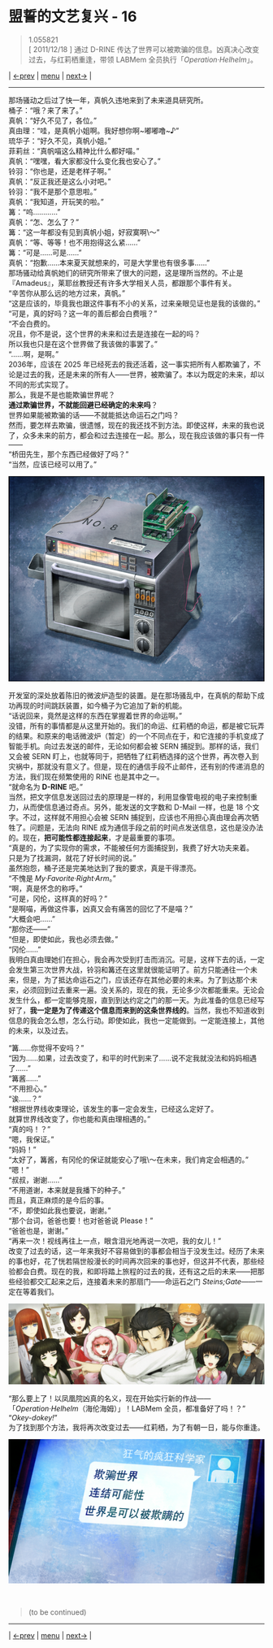 # 盟誓的文艺复兴 - 16
> 1.055821  
> [ 2011/12/18 ] 通过 D-RINE 传达了世界可以被欺骗的信息。凶真决心改变过去，与红莉栖重逢，带领 LABMem 全员执行「*Operation·Helhelm*」。  

| [←prev](./0137) | [menu](../) | [next→](./0139) |

---
那场骚动之后过了快一年，真帆久违地来到了未来道具研究所。  
桶子：“哦？来了来了。”  
真帆：“好久不见了，各位。”  
真由理：“哇，是真帆小姐啊。我好想你啊\~嘟嘟噜\~♪”  
琉华子：“好久不见，真帆小姐。”  
菲莉丝：“真帆喵这么精神比什么都好喵。”  
真帆：“嘿嘿，看大家都没什么变化我也安心了。”  
铃羽：“你也是，还是老样子啊。”  
真帆：“反正我还是这么小对吧。”  
铃羽：“我不是那个意思啦。”  
真帆：“我知道，开玩笑的啦。”  
篝：“呜…………”  
真帆：“怎、怎么了？”  
篝：“这一年都没有见到真帆小姐，好寂寞啊\～”  
真帆：“等、等等！也不用抱得这么紧……”  
篝：“可是……可是……”  
真帆：“抱歉……本来夏天就想来的，可是大学里也有很多事……”  
那场骚动给真帆她们的研究所带来了很大的问题，这是理所当然的。不止是『Amadeus』，莱耶丝教授还有许多大学相关人员，都跟那个事件有关。  
“辛苦你从那么远的地方过来，真帆。”  
“这是应该的，毕竟我也跟这件事有不小的关系，过来亲眼见证也是我的该做的。”  
“可是，真的好吗？这一年的善后都会白费哦？”  
“不会白费的。  
 况且，你不是说，这个世界的未来和过去是连接在一起的吗？  
 所以我也只是在这个世界做了我该做的事罢了。”  
“……啊，是啊。”  
2036年，应该在 2025 年已经死去的我还活着，这一事实把所有人都欺骗了，不论是过去的我，还是未来的所有人——世界，被欺骗了。本以为既定的未来，却以不同的形式实现了。  
那么，我是不是也能欺骗世界呢？  
**通过欺骗世界，不就能回避已经确定的未来吗**？  
世界如果能被欺骗的话——不就能抵达命运石之门吗？  
然而，要怎样去欺骗，很遗憾，现在的我还找不到方法。即使这样，未来的我也说了，众多未来的前方，都会和过去连接在一起。那么，现在我应该做的事只有一件——  
“桥田先生，那个东西已经做好了吗？”  
“当然，应该已经可以用了。”  

![](../static/image/0138-1.png)

开发室的深处放着陈旧的微波炉造型的装置。是在那场骚乱中，在真帆的帮助下成功再现的时间跳跃装置，如今桶子为它追加了新的机能。  
“话说回来，竟然是这样的东西在掌握着世界的命运啊。”  
没错，所有的事情都是从这里开始的。我们的命运、红莉栖的命运，都是被它玩弄的结果。和原来的电话微波炉（暂定）的一个不同点在于，和它连接的手机变成了智能手机。向过去发送的邮件，无论如何都会被 SERN 捕捉到。那样的话，我们又会被 SERN 盯上，也就等同于，把牺牲了红莉栖选择的这个世界，再次卷入到灾祸中，那就没有意义了。但是，现在的通信手段不止邮件，还有别的传递消息的方法，我们现在频繁使用的 RINE 也是其中之一。  
“就命名为 **D-RINE** 吧。”  
当然，把文字信息发送回过去的原理是一样的，利用显像管电视的电子来控制重力，从而使信息通过奇点。另外，能发送的文字数和 D-Mail 一样，也是 18 个文字。不过，这样就不用担心会被 SERN 捕捉到，应该也不用担心真由理会再次牺牲了。问题是，无法向 RINE 成为通信手段之前的时间点发送信息，这也是没办法的。现在，**把可能性都连接起来**，才是最重要的事项。  
“真是的，为了实现你的需求，不能被任何方面捕捉到，我费了好大功夫来着。  
 只是为了找漏洞，就花了好长时间的说。”  
虽然抱怨，桶子还是完美地达到了我的要求，真是干得漂亮。  
“不愧是 *My·Favorite·Right·Arm*。”  
“啊，真是怀念的称呼。”  
“可是，冈伦，这样真的好吗？”  
“是啊喵，再做这件事，凶真又会有痛苦的回忆了不是喵？”  
“大概会吧……”  
“那你还——”  
“但是，即使如此，我也必须去做。”  
“冈伦……”  
我明白真由理她们在担心，我会再次受到打击而消沉。可是，这样下去的话，一定会发生第三次世界大战，铃羽和篝还在这里就很能证明了。前方只能通往一个未来，但是，为了抵达命运石之门，应该还存在其他必要的未来。为了到达那个未来，必须回到过去重来一遍。没关系的，现在的我，无论多少次都能重来。无论会发生什么，都一定能够克服，直到到达约定之门的那一天。为此准备的信息已经写好了，**我一定是为了传递这个信息而来到的这条世界线的**。当然，我也不知道收到信息的我会怎么想，怎么行动。即使如此，我也一定能做到。一定能连接上，其他的未来，以及过去。  

“篝……你觉得不安吗？”  
“因为……如果，过去改变了，和平的时代到来了……说不定我就没法和妈妈相遇了……”  
“篝酱……”  
“不用担心。”  
“诶……？”  
“根据世界线收束理论，该发生的事一定会发生，已经这么定好了。  
 就算世界线改变了，你也能和真由理相遇的。”  
“真的吗！？”  
“嗯，我保证。”  
“妈妈！”  
“太好了，篝酱，有冈伦的保证就能安心了哦\～在未来，我们肯定会相遇的。”  
“嗯！”  
“叔叔，谢谢……”  
“不用道谢，本来就是我播下的种子。”  
而且，真正麻烦的是今后的事。  
“不，即使如此我也要说，谢谢。”  
“那个台词，爸爸也要！也对爸爸说 Please！”  
“爸爸也是，谢谢。”  
“再来一次！视线再往上一点，眼含泪光地再说一次吧，我的女儿！”  
改变了过去的话，这一年来我好不容易做到的事都会相当于没发生过。经历了未来的事也好，花了恍若隔世般漫长的时间再次回来的事也好，但这并不代表，那些经验都会白费。现在的我，和即将踏上旅程的过去的我，还有这之后的未来——把那些经验都交汇起来之后，连接着未来的那扇门——命运石之门 *Steins;Gate*——一定在等着我们。

![](../static/image/0138-2.png)

“那么要上了！以凤凰院凶真的名义，现在开始实行新的作战——  
 「*Operation·Helhelm*（海伦海姆）」！LABMem 全员，都准备好了吗！？”  
“*Okey-dokey!*”  
为了找到那个方法，我将再次改变过去——红莉栖，为了有朝一日，能与你重逢。  

![](../static/image/0138-3.png)


<br/>

> (to be continued)
---

| [←prev](./0137) | [menu](../) | [next→](./0139) |
